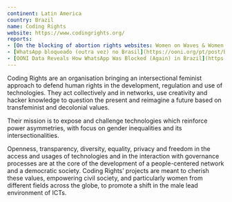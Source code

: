 ```yaml
---
continent: Latin America
country: Brazil
name: Coding Rights
website: https://www.codingrights.org/
reports:
- [On the blocking of abortion rights websites: Women on Waves & Women on Web](https://ooni.org/post/2019-blocking-abortion-rights-websites-women-on-waves-web/)
- [WhatsApp bloqueado (outra vez) no Brasil](https://ooni.org/pt/post/brazil-whatsapp-block/)
- [OONI Data Reveals How WhatsApp Was Blocked (Again) in Brazil](https://ooni.org/post/brazil-whatsapp-block/)
---
```


Coding Rights are an organisation bringing an intersectional feminist approach to defend human rights in the development, regulation and use of technologies. They act collectively and in networks, use creativity and hacker knowledge to question the present and reimagine a future based on transfeminist and decolonial values.

Their mission is to expose and challenge technologies which reinforce power asymmetries, with focus on gender inequalities and its intersectionalities.

Openness, transparency, diversity, equality, privacy and freedom in the access and usages of technologies and in the interaction with governance processes are at the core of the development of a people-centered network and a democratic society. Coding Rights’ projects are meant to cherish these values, empowering civil society, and particularly women from different fields across the globe, to promote a shift in the male lead environment of ICTs.


